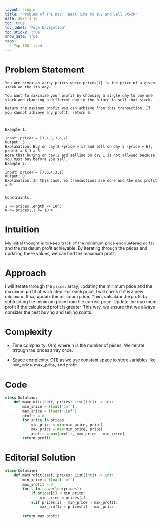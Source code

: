 ```yaml
---
layout: single
title: "Problem of The Day:  Best Time to Buy and Sell Stock"
date: 2024-1-16
toc: true
toc_label: "Page Navigation"
toc_sticky: true
show_date: true
tags:
  - Top 100 Liked
---
```

# Problem Statement
```
You are given an array prices where prices[i] is the price of a given stock on the ith day.

You want to maximize your profit by choosing a single day to buy one stock and choosing a different day in the future to sell that stock.

Return the maximum profit you can achieve from this transaction. If you cannot achieve any profit, return 0.

 

Example 1:

Input: prices = [7,1,5,3,6,4]
Output: 5
Explanation: Buy on day 2 (price = 1) and sell on day 5 (price = 6), profit = 6-1 = 5.
Note that buying on day 2 and selling on day 1 is not allowed because you must buy before you sell.
Example 2:

Input: prices = [7,6,4,3,1]
Output: 0
Explanation: In this case, no transactions are done and the max profit = 0.
 

Constraints:

1 <= prices.length <= 10^5
0 <= prices[i] <= 10^4
```

# Intuition
My initial thought is to keep track of the minimum price encountered so far and the maximum profit achievable. By iterating through the prices and updating these values, we can find the maximum profit.

# Approach
I will iterate through the `prices` array, updating the minimum price and the maximum profit at each step. For each price, I will check if it is a new minimum. If so, update the minimum price. Then, calculate the profit by subtracting the minimum price from the current price. Update the maximum profit if the calculated profit is greater. This way, we ensure that we always consider the best buying and selling points.

# Complexity
- Time complexity:
O(n) where n is the number of prices. We iterate through the prices array once.

- Space complexity:
O(1) as we use constant space to store variables like min_price, max_price, and profit.

# Code
```python
class Solution:
    def maxProfit(self, prices: List[int]) -> int:
        min_price = float('inf')
        max_price = float('-inf')
        profit = 0
        for price in prices:
            min_price = min(min_price, price)
            max_price = max(min_price, price)
            profit = max(profit, max_price - min_price)
        return profit
```

# Editorial Solution
```python
class Solution:
    def maxProfit(self, prices: List[int]) -> int:
        min_price = float('inf')
        max_profit = 0
        for i in range(len(prices)):
            if prices[i] < min_price:
                min_price = prices[i]
            elif prices[i] - min_price > max_profit:
                max_profit = prices[i] - min_price
                
        return max_profit
```